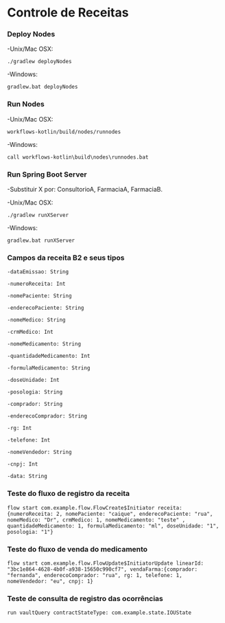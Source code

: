 # Controle de Receitas

### Deploy Nodes

-Unix/Mac OSX: 
```
./gradlew deployNodes
```
-Windows:
```
gradlew.bat deployNodes
```

### Run Nodes

-Unix/Mac OSX: 
```
workflows-kotlin/build/nodes/runnodes
```
-Windows:
```
call workflows-kotlin\build\nodes\runnodes.bat
```

### Run Spring Boot Server

-Substituir X por: ConsultorioA, FarmaciaA, FarmaciaB.

-Unix/Mac OSX: 
```
./gradlew runXServer
```
-Windows:
```
gradlew.bat runXServer
```

### Campos da receita B2 e seus tipos

```
-dataEmissao: String

-numeroReceita: Int

-nomePaciente: String

-enderecoPaciente: String

-nomeMedico: String

-crmMedico: Int

-nomeMedicamento: String

-quantidadeMedicamento: Int

-formulaMedicamento: String

-doseUnidade: Int

-posologia: String

-comprador: String

-enderecoComprador: String

-rg: Int

-telefone: Int

-nomeVendedor: String

-cnpj: Int

-data: String
```

### Teste do fluxo de registro da receita
```
flow start com.example.flow.FlowCreate$Initiator receita:{numeroReceita: 2, nomePaciente: "caique", enderecoPaciente: "rua", nomeMedico: "Dr", crmMedico: 1, nomeMedicamento: "teste" , quantidadeMedicamento: 1, formulaMedicamento: "ml", doseUnidade: "1", posologia: "1"}
```

### Teste do fluxo de venda do medicamento
```
flow start com.example.flow.FlowUpdate$InitiatorUpdate linearId: "3bc1e864-4628-4b0f-a938-15650c990cf7", vendaFarma:{comprador: "fernanda", enderecoComprador: "rua", rg: 1, telefone: 1, nomeVendedor: "eu", cnpj: 1}
```

### Teste de consulta de registro das ocorrências
```
run vaultQuery contractStateType: com.example.state.IOUState